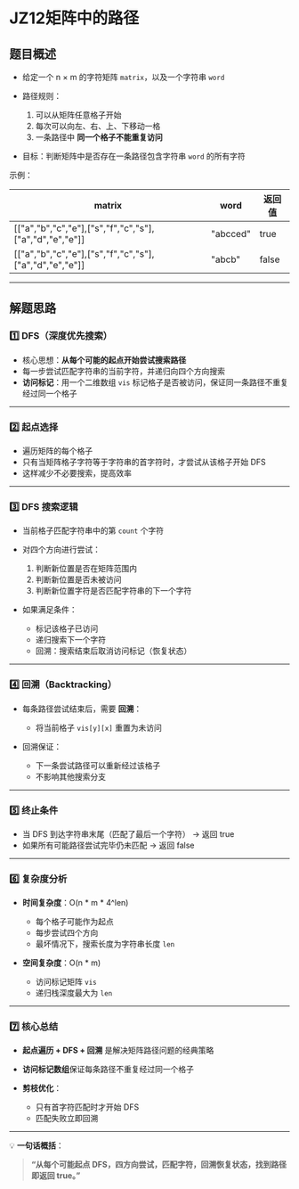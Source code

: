 # JZ12矩阵中的路径

## 题目概述

* 给定一个 n × m 的字符矩阵 `matrix`，以及一个字符串 `word`
* 路径规则：

  1. 可以从矩阵任意格子开始
  2. 每次可以向左、右、上、下移动一格
  3. 一条路径中 **同一个格子不能重复访问**
* 目标：判断矩阵中是否存在一条路径包含字符串 `word` 的所有字符

示例：

| matrix                                                      | word     | 返回值   |
| ----------------------------------------------------------- | -------- | ----- |
| \[\["a","b","c","e"],\["s","f","c","s"],\["a","d","e","e"]] | "abcced" | true  |
| \[\["a","b","c","e"],\["s","f","c","s"],\["a","d","e","e"]] | "abcb"   | false |

---

## 解题思路

### 1️⃣ DFS（深度优先搜索）

* 核心思想：**从每个可能的起点开始尝试搜索路径**
* 每一步尝试匹配字符串的当前字符，并递归向四个方向搜索
* **访问标记**：用一个二维数组 `vis` 标记格子是否被访问，保证同一条路径不重复经过同一个格子

---

### 2️⃣ 起点选择

* 遍历矩阵的每个格子
* 只有当矩阵格子字符等于字符串的首字符时，才尝试从该格子开始 DFS
* 这样减少不必要搜索，提高效率

---

### 3️⃣ DFS 搜索逻辑

* 当前格子匹配字符串中的第 `count` 个字符
* 对四个方向进行尝试：

  1. 判断新位置是否在矩阵范围内
  2. 判断新位置是否未被访问
  3. 判断新位置字符是否匹配字符串的下一个字符
* 如果满足条件：

  * 标记该格子已访问
  * 递归搜索下一个字符
  * 回溯：搜索结束后取消访问标记（恢复状态）

---

### 4️⃣ 回溯（Backtracking）

* 每条路径尝试结束后，需要 **回溯**：

  * 将当前格子 `vis[y][x]` 重置为未访问
* 回溯保证：

  * 下一条尝试路径可以重新经过该格子
  * 不影响其他搜索分支

---

### 5️⃣ 终止条件

* 当 DFS 到达字符串末尾（匹配了最后一个字符） → 返回 true
* 如果所有可能路径尝试完毕仍未匹配 → 返回 false

---

### 6️⃣ 复杂度分析

* **时间复杂度**：O(n \* m \* 4^len)

  * 每个格子可能作为起点
  * 每步尝试四个方向
  * 最坏情况下，搜索长度为字符串长度 `len`
* **空间复杂度**：O(n \* m)

  * 访问标记矩阵 `vis`
  * 递归栈深度最大为 `len`

---

### 7️⃣ 核心总结

* **起点遍历 + DFS + 回溯** 是解决矩阵路径问题的经典策略
* **访问标记数组**保证每条路径不重复经过同一个格子
* **剪枝优化**：

  * 只有首字符匹配时才开始 DFS
  * 匹配失败立即回溯

---

💡 **一句话概括**：

> **“从每个可能起点 DFS，四方向尝试，匹配字符，回溯恢复状态，找到路径即返回 true。”**